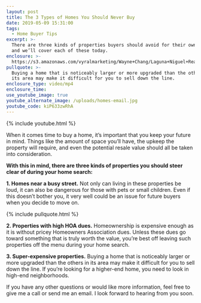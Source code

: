 ```yaml
---
layout: post
title: The 3 Types of Homes You Should Never Buy
date: 2019-05-09 15:31:00
tags:
  - Home Buyer Tips
excerpt: >-
  There are three kinds of properties buyers should avoid for their own sake,
  and we’ll cover each of these today.
enclosure: >-
  https://s3.amazonaws.com/vyralmarketing/Wayne+Chang/Laguna+Niguel+Real+Estate-+The+3+Types+of+Homes+You+Should+Never+Buy.mp4
pullquote: >-
  Buying a home that is noticeably larger or more upgraded than the others in
  its area may make it difficult for you to sell down the line.
enclosure_type: video/mp4
enclosure_time:
use_youtube_image: true
youtube_alternate_image: /uploads/homes-email.jpg
youtube_code: kiP633zwRhA
---
```


{% include youtube.html %}

When it comes time to buy a home, it’s important that you keep your future in mind. Things like the amount of space you’ll have, the upkeep the property will require, and even the potential resale value should all be taken into consideration.

**With this in mind, there are three kinds of properties you should steer clear of during your home search:&nbsp;**

**1\. Homes near a busy street.** Not only can living in these properties be loud, it can also be dangerous for those with pets or small children. Even if this doesn’t bother you, it very well could be an issue for future buyers when you decide to move on.&nbsp;

{% include pullquote.html %}

**2\. Properties with high HOA dues.** Homeownership is expensive enough as it is without pricey Homeowners Association dues. Unless these dues go toward something that is truly worth the value, you’re best off leaving such properties off the menu during your home search.&nbsp;

**3\. Super-expensive properties.** Buying a home that is noticeably larger or more upgraded than the others in its area may make it difficult for you to sell down the line. If you’re looking for a higher-end home, you need to look in high-end neighborhoods.&nbsp;

If you have any other questions or would like more information, feel free to give me a call or send me an email. I look forward to hearing from you soon.